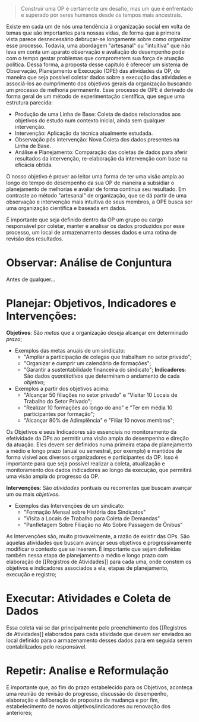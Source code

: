> Construir uma OP é certamente um desafio, mas um que é enfrentado e superado por seres humanos desde os tempos mais ancestrais. 

Existe em cada um de nós uma tendência à organização social em volta de temas que são importantes para nossas vidas, de forma que à primeira vista parece desnecessário debruçar-se longamente sobre como organizar esse processo. Todavia, uma abordagem "artesanal" ou "intuitiva" que não leva em conta um aparato observação e avaliação do desempenho pode com o tempo gestar problemas que comprometem sua força de atuação política. Dessa forma, a proposta desse capítulo é oferecer um sistema de Observação, Planejamento e Execução (OPE) das atividades da OP, de maneira que seja possível coletar dados sobre a execução das atividades e associá-los ao cumprimento dos objetivos gerais da organização buscando um processo de melhoria permanente. Esse processo de OPE é derivado de forma geral de um método de experimentação científica, que segue uma estrutura parecida:
* Produção de uma Linha de Base: Coleta de dados relacionados aos objetivos do estudo num contexto inicial, ainda sem qualquer intervenção.
* Intervenção: Aplicação da técnica atualmente estudada.
* Observação pós intervenção: Nova Coleta dos dados presentes na Linha de Base.
* Análise e Planejamento: Comparação das coletas de dados para aferir resultados da intervenção, re-elaboração da intervenção com base na eficácia obtida.

O nosso objetivo é prover ao leitor uma forma de ter uma visão ampla ao longo do tempo do desempenho da sua OP de maneira a subsidiar o planejamento de melhorias e avaliar de forma contínua seu resultado. Em contraste ao método "artesanal" de organização, que se dá partir de uma observação e intervenção mais intuitiva de seus membros, a OPE busca ser uma organização científica e baseada em dados.

É importante que seja definido dentro da OP um grupo ou cargo responsável por coletar, manter e analisar os dados produzidos por esse processo, um local de armazenamento desses dados e uma rotina de revisão dos resultados. 
# Observar: Análise de Conjuntura
Antes de qualquer...
# Planejar: Objetivos, Indicadores e Intervenções:
**Objetivos**: São *metas* que a organização deseja alcançar em determinado *prazo*;
* Exemplos das metas anuais de um sindicato:
	* "Ampliar a participação de colegas que trabalham no setor privado";
	* "Organizar e cumprir um calendário de formações";
	* "Garantir a sustentabilidade financeira do sindicato";
**Indicadores**: São dados *quantitativos* que determinam o andamento de cada *objetivo*;
* Exemplos a partir dos objetivos acima:
	* "Alcançar 50 filiações no setor privado" e "Visitar 10 Locais de Trabalho do Setor Privado";
	* "Realizar 10 formações ao longo do ano" e "Ter em média 10 participantes por formação";
	* "Alcançar 80% de Adimplência" e "Filiar 10 novos membros";

Os Objetivos e seus Indicadores são essenciais no monitoramento da efetividade da OPs ao permitir uma visão ampla do desempenho e direção da atuação. Eles devem ser definidos numa primeira etapa de planejamento a médio e longo prazo (anual ou semestral, por exemplo) e mantidos de forma visível aos diversos organizadores e participantes da OP. Isso é importante para que seja possível realizar a coleta, atualização e monitoramento dos dados indicadores ao longo da execução, que permitirá uma visão ampla do progresso da OP. 

**Intervenções**: São *atividades* pontuais ou recorrentes que buscam avançar um ou mais *objetivos*.
* Exemplos das Intervenções de um sindicato:
	* "Formação Mensal sobre História dos Sindicatos"
	* "Visita a Locais de Trabalho para Coleta de Demandas"
	* "Panfletagem Sobre Filiação no Ato Sobre Passagem de Ônibus"

As Intervenções são, muito provavelmente, a razão de existir das OPs. São aquelas atividades que buscam avançar seus objetivos e progressivamente modificar o contexto que se inserem. É importante que sejam definidas também nessa etapa de planejamento a médio e longo prazo com elaboração de [[Registros de Atividades]] para cada uma, onde constem os objetivos e indicadores associados a ela, etapas de planejamento, execução e registro;
# Executar: Atividades e Coleta de Dados
Essa coleta vai se dar principalmente pelo preenchimento dos [[Registros de Atividades]] elaborados para cada atividade que devem ser enviados ao local definido para o armazenamento desses dados para em seguida serem contabilizados pelo responsável.

# Repetir: Analise e Reformulação
É importante que, ao fim do prazo estabelecido para os Objetivos, aconteça uma reunião de revisão do progresso, discussão do desempenho, elaboração e deliberação de propostas de mudança e por fim, estabelecimento de novos objetivos/indicadores ou renovação dos anteriores;